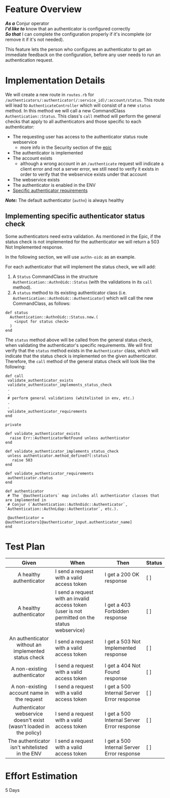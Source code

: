 # Feature Overview

***As a*** Conjur operator\
***I'd like to*** know that an authenticator is configured correctly\
***So that*** I can complete the configuration properly if it's incomplete (or remove
it if it's not needed).

This feature lets the person who configures an authenticator to get an immediate feedback
on the configuration, before any user needs to run an authentication request.

# Implementation Details

We will create a new route in `routes.rb` for `/authenticators/:authenticator(/:service_id)/:account/status`.
This route will lead to `AuthenticateController` which will consist of a new `status` method.
In this method we will call a new CommandClass `Authentication::Status`. This class's
`call` method will perform the general checks that apply to all authenticators
and those specific to each authenticator:

- The requesting user has access to the authenticator status route webservice
    - more info in the Security section of the [epic](https://github.com/cyberark/conjur/issues/1062)
- The authenticator is implemented
- The account exists
    - although a wrong account in an `/authenticate` request will indicate a client error and
    not a server error, we still need to verify it exists in order to verify that the webservice exists
    under that account
- The webservice exists
- The authenticator is enabled in the ENV
- [Specific authenticator requirements](#implementing_specific_authenticator_status_check)
 
 ***Note:*** The default authenticator (`authn`) is always healthy
 
## Implementing specific authenticator status check
 
Some authenticators need extra validation. As mentioned in the Epic, if 
the status check is not implemented for the authenticator we will return a 503 Not 
Implemented response. 

In the following section, we will use `authn-oidc` as an example.
 
For each authenticator that will implement the status check, we will add:
 1. A `Status` CommandClass in the structure `Authentication::AuthnOidc::Status` (with the validations in its `call` method). 
 1. A `status` method to its existing authenticator class (i.e. `Authentication::AuthnOidc::Authenticator`)
 which will call the new CommandClass, as follows: 
 
 ```
 def status
   Authentication::AuthnOidc::Status.new.(
     <input for status check>
   )
 end
 ``` 
 
 The `status` method above will be called from the general status check, when validating
 the authenticator's specific requirements. We will first verify that the `status` method exists
 in the `Authenticator` class, which will indicate that the status check is implemented on the given
 authenticator. Therefore, the `call` method of the general status check 
 will look like the following:
                                                                            
 ```
 def call
  validate_authenticator_exists
  validate_authenticator_implements_status_check
  .
  .
  # perform general validations (whitelisted in env, etc.)
  .
  .
  validate_authenticator_requirements
 end
 
 private
 
 def validate_authenticator_exists
   raise Err::AuthenticatorNotFound unless authenticator
 end
     
 def validate_authenticator_implements_status_check
  unless authenticator.method_defined?(:status)
    raise 503
 end
 
 def validate_authenticator_requirements
  authenticator.status
 end
 
 def authenticator
  # The `@authenticators` map includes all authenticator classes that are implemented in 
  # Conjur (`Authentication::AuthnOidc::Authenticator`, `Authentication::AuthnLdap::Authenticator`, etc.). 
  
  @authenticator = @authenticators[@authenticator_input.authenticator_name]
 end
 ```
 
 # Test Plan
 
 |                               **Given**                               | **When**                                                                                       | **Then**                                   | **Status** |
 |:---------------------------------------------------------------------:|------------------------------------------------------------------------------------------------|--------------------------------------------|------------|
 | A healthy authenticator                                               | I send a request with a valid access token                                                     | I get a 200 OK response                    | [ ]        |
 | A healthy authenticator                                               | I send a request with an invalid access token (user is not permitted on the status webservice) | I get a 403 Forbidden response             | [ ]        |
 | An authenticator without an implemented status check                  | I send a request with a valid access token                                                     | I get a 503 Not Implemented response       | [ ]        |
 | A non-existing authenticator                                          | I send a request with a valid access token                                                     | I get a 404 Not Found response             | [ ]        |
 | A non-existing account name in the request                            | I send a request with a valid access token                                                     | I get a 500 Internal Server Error response | [ ]        |
 | Authenticator webservice doesn't exist  (wasn't loaded in the policy) | I send a request with a valid access token                                                     | I get a 500 Internal Server Error response | [ ]        |
 | The authenticator isn't whitelisted in the ENV                        | I send a request with a valid access token                                                     | I get a 500 Internal Server Error response | [ ]        |
 
 # Effort Estimation
 
 5 Days
 